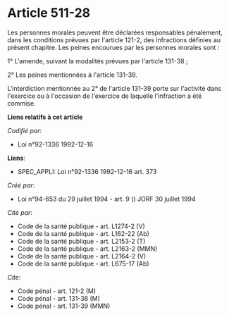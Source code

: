 # Article 511-28

Les personnes morales peuvent être déclarées responsables pénalement, dans les conditions prévues par l'article 121-2, des
infractions définies au présent chapitre. Les peines encourues par les personnes morales sont :

1° L'amende, suivant la modalités prévues par l'article 131-38 ;

2° Les peines mentionnées à l'article 131-39.

L'interdiction mentionnée au 2° de l'article 131-39 porte sur l'activité dans l'exercice ou à l'occasion de l'exercice de
laquelle l'infraction a été commise.

**Liens relatifs à cet article**

_Codifié par_:

  - Loi n°92-1336 1992-12-16

**Liens**:

  - SPEC_APPLI: Loi n°92-1336 1992-12-16 art. 373

_Créé par_:

  - Loi n°94-653 du 29 juillet 1994 - art. 9 () JORF 30 juillet 1994

_Cité par_:

  - Code de la santé publique - art. L1274-2 (V)
  - Code de la santé publique - art. L162-22 (Ab)
  - Code de la santé publique - art. L2153-2 (T)
  - Code de la santé publique - art. L2163-2 (MMN)
  - Code de la santé publique - art. L2164-2 (V)
  - Code de la santé publique - art. L675-17 (Ab)

_Cite_:

  - Code pénal - art. 121-2 (M)
  - Code pénal - art. 131-38 (M)
  - Code pénal - art. 131-39 (MMN)
